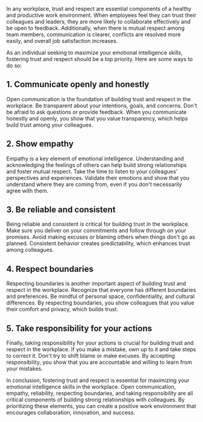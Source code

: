 
In any workplace, trust and respect are essential components of a healthy and productive work environment. When employees feel they can trust their colleagues and leaders, they are more likely to collaborate effectively and be open to feedback. Additionally, when there is mutual respect among team members, communication is clearer, conflicts are resolved more easily, and overall job satisfaction increases.

As an individual seeking to maximize your emotional intelligence skills, fostering trust and respect should be a top priority. Here are some ways to do so:

1\. Communicate openly and honestly
----------------------------------

Open communication is the foundation of building trust and respect in the workplace. Be transparent about your intentions, goals, and concerns. Don't be afraid to ask questions or provide feedback. When you communicate honestly and openly, you show that you value transparency, which helps build trust among your colleagues.

2\. Show empathy
---------------

Empathy is a key element of emotional intelligence. Understanding and acknowledging the feelings of others can help build strong relationships and foster mutual respect. Take the time to listen to your colleagues' perspectives and experiences. Validate their emotions and show that you understand where they are coming from, even if you don't necessarily agree with them.

3\. Be reliable and consistent
-----------------------------

Being reliable and consistent is critical for building trust in the workplace. Make sure you deliver on your commitments and follow through on your promises. Avoid making excuses or blaming others when things don't go as planned. Consistent behavior creates predictability, which enhances trust among colleagues.

4\. Respect boundaries
---------------------

Respecting boundaries is another important aspect of building trust and respect in the workplace. Recognize that everyone has different boundaries and preferences. Be mindful of personal space, confidentiality, and cultural differences. By respecting boundaries, you show colleagues that you value their comfort and privacy, which builds trust.

5\. Take responsibility for your actions
---------------------------------------

Finally, taking responsibility for your actions is crucial for building trust and respect in the workplace. If you make a mistake, own up to it and take steps to correct it. Don't try to shift blame or make excuses. By accepting responsibility, you show that you are accountable and willing to learn from your mistakes.

In conclusion, fostering trust and respect is essential for maximizing your emotional intelligence skills in the workplace. Open communication, empathy, reliability, respecting boundaries, and taking responsibility are all critical components of building strong relationships with colleagues. By prioritizing these elements, you can create a positive work environment that encourages collaboration, innovation, and success.
